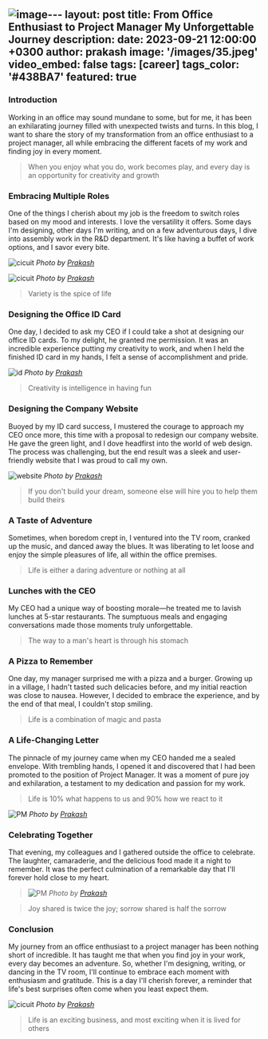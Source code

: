 ![image](https://github.com/PrakashRavichandrann/Personal-Blog/assets/136160413/04bf4f92-829e-48da-b262-523f565a9c39)---
layout: post
title: From Office Enthusiast to Project Manager My Unforgettable Journey
description:
date: 2023-09-21 12:00:00 +0300
author: prakash
image: '/images/35.jpeg'
video_embed: false
tags: [career]
tags_color: '#438BA7'
featured: true
---

### Introduction 

Working in an office may sound mundane to some, but for me, it has been an exhilarating journey filled with unexpected twists and turns. In this blog, I want to share the story of my transformation from an office enthusiast to a project manager, all while embracing the different facets of my work and finding joy in every moment.

>When you enjoy what you do, work becomes play, and every day is an opportunity for creativity and growth

### Embracing Multiple Roles 

One of the things I cherish about my job is the freedom to switch roles based on my mood and interests. I love the versatility it offers. Some days I'm designing, other days I'm writing, and on a few adventurous days, I dive into assembly work in the R&D department. It's like having a buffet of work options, and I savor every bite.

![cicuit]({{site.baseurl}}/images/41.jpg)
*Photo by [Prakash](https://prakashravichandran.com/)*

![cicuit]({{site.baseurl}}/images/42.jpg)
*Photo by [Prakash](https://prakashravichandran.com/)*

>Variety is the spice of life

### Designing the Office ID Card 

One day, I decided to ask my CEO if I could take a shot at designing our office ID cards. To my delight, he granted me permission. It was an incredible experience putting my creativity to work, and when I held the finished ID card in my hands, I felt a sense of accomplishment and pride.

![id]({{site.baseurl}}/images/39.jpg)
*Photo by [Prakash](https://prakashravichandran.com/)*

>Creativity is intelligence in having fun

### Designing the Company Website  

Buoyed by my ID card success, I mustered the courage to approach my CEO once more, this time with a proposal to redesign our company website. He gave the green light, and I dove headfirst into the world of web design. The process was challenging, but the end result was a sleek and user-friendly website that I was proud to call my own.

![website]({{site.baseurl}}/images/38.jpg)
*Photo by [Prakash](https://prakashravichandran.com/)*

>If you don't build your dream, someone else will hire you to help them build theirs

### A Taste of Adventure 

Sometimes, when boredom crept in, I ventured into the TV room, cranked up the music, and danced away the blues. It was liberating to let loose and enjoy the simple pleasures of life, all within the office premises.

>Life is either a daring adventure or nothing at all

### Lunches with the CEO 

My CEO had a unique way of boosting morale—he treated me to lavish lunches at 5-star restaurants. The sumptuous meals and engaging conversations made those moments truly unforgettable.

>The way to a man's heart is through his stomach

### A Pizza to Remember 

One day, my manager surprised me with a pizza and a burger. Growing up in a village, I hadn't tasted such delicacies before, and my initial reaction was close to nausea. However, I decided to embrace the experience, and by the end of that meal, I couldn't stop smiling.

>Life is a combination of magic and pasta

### A Life-Changing Letter 

The pinnacle of my journey came when my CEO handed me a sealed envelope. With trembling hands, I opened it and discovered that I had been promoted to the position of Project Manager. It was a moment of pure joy and exhilaration, a testament to my dedication and passion for my work.

>Life is 10% what happens to us and 90% how we react to it

![PM]({{site.baseurl}}/images/43.jpg)
*Photo by [Prakash](https://prakashravichandran.com/)*

### Celebrating Together 

That evening, my colleagues and I gathered outside the office to celebrate. The laughter, camaraderie, and the delicious food made it a night to remember. It was the perfect culmination of a remarkable day that I'll forever hold close to my heart.

>![PM]({{site.baseurl}}/images/36.jpg)
*Photo by [Prakash](https://prakashravichandran.com/)*

>Joy shared is twice the joy; sorrow shared is half the sorrow

### Conclusion 

My journey from an office enthusiast to a project manager has been nothing short of incredible. It has taught me that when you find joy in your work, every day becomes an adventure. So, whether I'm designing, writing, or dancing in the TV room, I'll continue to embrace each moment with enthusiasm and gratitude. This is a day I'll cherish forever, a reminder that life's best surprises often come when you least expect them.

![cicuit]({{site.baseurl}}/images/40.jpg)
*Photo by [Prakash](https://prakashravichandran.com/)*

>Life is an exciting business, and most exciting when it is lived for others

